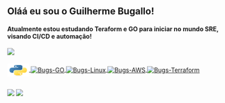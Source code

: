 ## Oláá eu sou o Guilherme Bugallo! 
#### Atualmente estou estudando Teraform e GO para iniciar no mundo SRE, visando CI/CD e automação!
<div align="left">
 <a href="https://github.com/guibugallo">
 <!-- <img img width="48%" src="https://github-readme-stats.vercel.app/api?username=guibugallo&show_icons=true&theme=transparent&include_all_commits=true&count_private=true"/>
 -->
 <img img width="48%" src="https://github-readme-stats.vercel.app/api/top-langs/?username=guibugallo&theme=transparent&hide_progress=true"/>
</div>
 
<div style="display: inline_block"><br>
 <img align="center" alt="Bugs-Python" height="30" width="50" src="https://raw.githubusercontent.com/devicons/devicon/master/icons/python/python-original.svg">
 <img align="center" alt="Bugs-GO" height="30" width="50" src="https://raw.githubusercontent.com/jmnote/z-icons/master/svg/go.svg">
 <!-- <img align="center" alt="Bugs-HTML" height="30" width="40" src="https://raw.githubusercontent.com/devicons/devicon/master/icons/html5/html5-original.svg">
 <img align="center" alt="Bugs-CSS" height="30" width="40" src="https://raw.githubusercontent.com/devicons/devicon/master/icons/css3/css3-original.svg"> -->
 <img align="center" alt="Bugs-Linux" height="30" width="60" src="https://img.shields.io/badge/Linux-FCC624?style=for-the-badge&logo=linux&logoColor=black">
 <img align="center" alt="Bugs-AWS" height="30" width="75" src="https://img.shields.io/badge/Amazon_AWS-FF9900?style=for-the-badge&logo=amazonaws&logoColor=white">
 <img align="center" alt="Bugs-Terraform" height="30" width="75" src="https://img.shields.io/badge/Terraform-7B42BC?style=for-the-badge&logo=terraform&logoColor=white">
</div>

##
 
<div> 
  <a href ="mailto:guibugallo@gmail.com"><img src="https://img.shields.io/badge/Gmail-D14836?style=for-the-badge&logo=gmail&logoColor=white" target="_blank"></a>
  <a href="https://www.linkedin.com/in/guilhermebugallo/" target="_blank"><img src="https://img.shields.io/badge/-LinkedIn-%230077B5?style=for-the-badge&logo=linkedin&logoColor=white" target="_blank"></a> 
  <!-- Ativar posteriormente: ![Snake animation](https://github.com/guibugallo/guibugallo/blob/output/github-contribution-grid-snake.svg) -->
</div>
